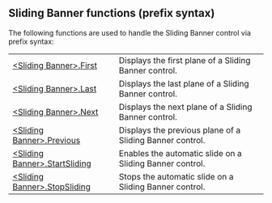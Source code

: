 


## Sliding Banner functions (prefix syntax)
			



<a name="NOTE1"></a>
<a name="NOTE1_1"></a>
The following functions are used to handle the Sliding Banner control via prefix syntax: 



|   |   |
| --- | --- |
| [&lt;Sliding Banner&gt;.First](../WDLang2/1000022629.md) | Displays the first plane of a Sliding Banner control. |
| [&lt;Sliding Banner&gt;.Last](../WDLang2/1000022630.md) | Displays the last plane of a Sliding Banner control. |
| [&lt;Sliding Banner&gt;.Next](../WDLang2/1000022626.md) | Displays the next plane of a Sliding Banner control. |
| [&lt;Sliding Banner&gt;.Previous](../WDLang2/1000022627.md) | Displays the previous plane of a Sliding Banner control. |
| [&lt;Sliding Banner&gt;.StartSliding](../WDLang2/1000022631.md) | Enables the automatic slide on a Sliding Banner control. |
| [&lt;Sliding Banner&gt;.StopSliding](../WDLang2/1000022628.md) | Stops the automatic slide on a Sliding Banner control. |






